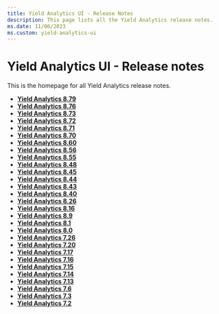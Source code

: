 ```yaml
---
title: Yield Analytics UI - Release Notes
description: This page lists all the Yield Analytics release notes.
ms.date: 11/06/2023
ms.custom: yield-analytics-ui
---
```


# Yield Analytics UI - Release notes

This is the homepage for all Yield Analytics release notes.

- **[Yield Analytics 8.79](yield-analytics-8-79.md)**
- **[Yield Analytics 8.76](yield-analytics-8-76.md)**
- **[Yield Analytics 8.73](yield-analytics-8-73.md)**
- **[Yield Analytics 8.72](yield-analytics-8-72.md)**
- **[Yield Analytics 8.71](yield-analytics-8-71.md)**
- **[Yield Analytics 8.70](yield-analytics-8-70.md)**
- **[Yield Analytics 8.60](yield-analytics-8-60.md)**
- **[Yield Analytics 8.56](yield-analytics-8-56.md)**
- **[Yield Analytics 8.55](yield-analytics-8-55.md)**
- **[Yield Analytics 8.48](yield-analytics-8-48.md)**
- **[Yield Analytics 8.45](yield-analytics-8-45.md)**
- **[Yield Analytics 8.44](yield-analytics-8-44.md)**
- **[Yield Analytics 8.43](yield-analytics-8-43.md)**
- **[Yield Analytics 8.40](yield-analytics-8-40.md)**
- **[Yield Analytics 8.26](yield-analytics-8-26.md)**
- **[Yield Analytics 8.16](yield-analytics-8-16.md)**
- **[Yield Analytics 8.9](yield-analytics-8-9.md)**
- **[Yield Analytics 8.1](yield-analytics-8-1.md)**
- **[Yield Analytics 8.0](yield-analytics-8-0.md)**
- **[Yield Analytics 7.26](yield-analytics-7-26.md)**
- **[Yield Analytics 7.20](yield-analytics-7-20.md)**
- **[Yield Analytics 7.17](yield-analytics-7-17.md)**
- **[Yield Analytics 7.16](yield-analytics-7-16.md)**
- **[Yield Analytics 7.15](yield-analytics-7-15.md)**
- **[Yield Analytics 7.14](yield-analytics-7-14.md)**
- **[Yield Analytics 7.13](yield-analytics-7-13.md)**
- **[Yield Analytics 7.6](yield-analytics-7-6.md)**
- **[Yield Analytics 7.3](yield-analytics-7-3.md)**
- **[Yield Analytics 7.2](yield-analytics-7-2.md)**
